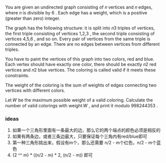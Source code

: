 You are given an undirected graph consisting of 𝑛
vertices and 𝑛
edges, where 𝑛
is divisible by 6
. Each edge has a weight, which is a positive (greater than zero) integer.

The graph has the following structure: it is split into 𝑛3
triples of vertices, the first triple consisting of vertices 1,2,3
, the second triple consisting of vertices 4,5,6
, and so on. Every pair of vertices from the same triple is connected by an edge. There are no edges between vertices
from different triples.

You have to paint the vertices of this graph into two colors, red and blue. Each vertex should have exactly one color,
there should be exactly 𝑛2
red vertices and 𝑛2
blue vertices. The coloring is called valid if it meets these constraints.

The weight of the coloring is the sum of weights of edges connecting two vertices with different colors.

Let 𝑊
be the maximum possible weight of a valid coloring. Calculate the number of valid colorings with weight 𝑊
, and print it modulo 998244353
.

### ideas

1. 如果一个三角形里面有一条最大的边，那么它的两个端点的颜色必须是相反的
2. 如果有两条边，或者三条边最大，只要保证每个三角内有red/blue即可
3. 第一种三角形挑出来，假设有m个，那么还需要 n/2 - m个红色，n/2 - m个蓝色
4. (2 ^^ m) * ((n/2 - m) * 2, (n/2 - m)) 即可